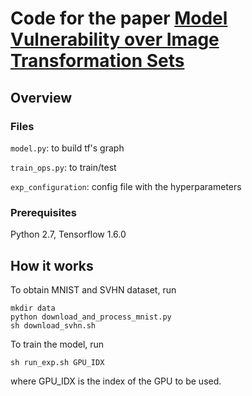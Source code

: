 # Code for the paper [Model Vulnerability over Image Transformation Sets](https://github.com/ricvolpi/domain-shift-robustness)

## Overview

### Files

``model.py``: to build tf's graph

``train_ops.py``: to train/test

``exp_configuration``: config file with the hyperparameters

### Prerequisites

Python 2.7, Tensorflow 1.6.0

## How it works

To obtain MNIST and SVHN dataset, run

```
mkdir data
python download_and_process_mnist.py
sh download_svhn.sh
```

To train the model, run

```
sh run_exp.sh GPU_IDX
```

where GPU_IDX is the index of the GPU to be used.

 
